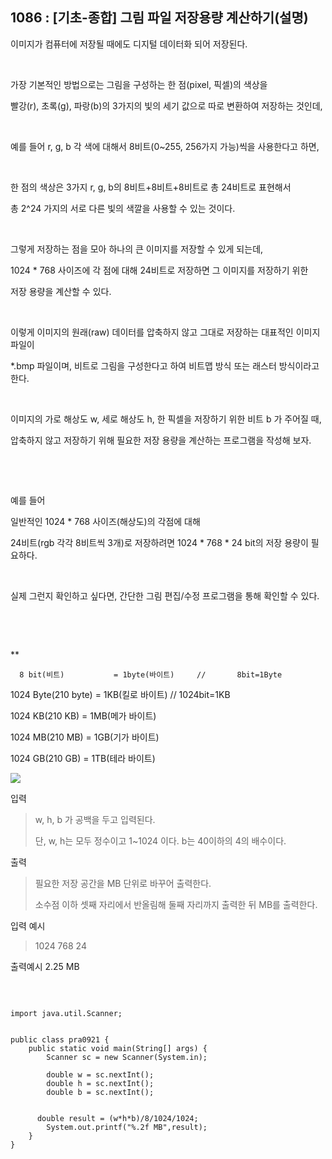 ## 1086 : [기초-종합] 그림 파일 저장용량 계산하기(설명)
이미지가 컴퓨터에 저장될 때에도 디지털 데이터화 되어 저장된다.

​

가장 기본적인 방법으로는 그림을 구성하는 한 점(pixel, 픽셀)의 색상을

빨강(r), 초록(g), 파랑(b)의 3가지의 빛의 세기 값으로 따로 변환하여 저장하는 것인데,

​

예를 들어 r, g, b 각 색에 대해서 8비트(0~255, 256가지 가능)씩을 사용한다고 하면,

​

한 점의 색상은 3가지 r, g, b의 8비트+8비트+8비트로 총 24비트로 표현해서

총 2^24 가지의 서로 다른 빛의 색깔을 사용할 수 있는 것이다.

​

그렇게 저장하는 점을 모아 하나의 큰 이미지를 저장할 수 있게 되는데,

1024 * 768 사이즈에 각 점에 대해 24비트로 저장하면 그 이미지를 저장하기 위한

저장 용량을 계산할 수 있다.

​

이렇게 이미지의 원래(raw) 데이터를 압축하지 않고 그대로 저장하는 대표적인 이미지 파일이

*.bmp 파일이며, 비트로 그림을 구성한다고 하여 비트맵 방식 또는 래스터 방식이라고 한다.

​

이미지의 가로 해상도 w, 세로 해상도 h, 한 픽셀을 저장하기 위한 비트 b 가 주어질 때,

압축하지 않고 저장하기 위해 필요한 저장 용량을 계산하는 프로그램을 작성해 보자.

​

​

예를 들어

일반적인 1024 * 768 사이즈(해상도)의 각점에 대해

24비트(rgb 각각 8비트씩 3개)로 저장하려면 1024 * 768 * 24 bit의 저장 용량이 필요하다.

​

실제 그런지 확인하고 싶다면, 간단한 그림 편집/수정 프로그램을 통해 확인할 수 있다.

​

​

**

      8 bit(비트)           = 1byte(바이트)     //       8bit=1Byte

1024 Byte(210 byte) = 1KB(킬로 바이트) // 1024bit=1KB

1024 KB(210 KB)      = 1MB(메가 바이트)

1024 MB(210 MB)     = 1GB(기가 바이트)

1024 GB(210 GB)      = 1TB(테라 바이트)




<img src="https://codeup.kr/upload/pimg6202_1.png">








입력

>w, h, b 가 공백을 두고 입력된다.
>
>단, w, h는 모두 정수이고 1~1024 이다. b는 40이하의 4의 배수이다.





출력

>필요한 저장 공간을 MB 단위로 바꾸어 출력한다.
>
>소수점 이하 셋째 자리에서 반올림해 둘째 자리까지 출력한 뒤 MB를 출력한다.


입력 예시

>1024 768 24


출력예시
2.25 MB

​

```shell

import java.util.Scanner;


public class pra0921 {
    public static void main(String[] args) {
        Scanner sc = new Scanner(System.in);

        double w = sc.nextInt();
        double h = sc.nextInt();
        double b = sc.nextInt();


      double result = (w*h*b)/8/1024/1024;
        System.out.printf("%.2f MB",result);
    }
}
​

```
